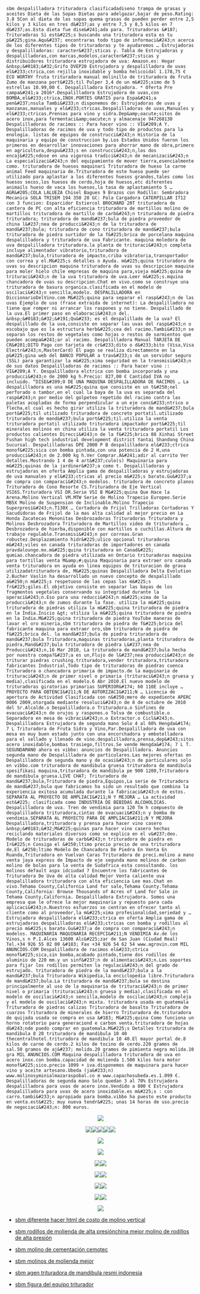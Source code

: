 
```
sbm despalilladora trituradora clasificadadiseno trampa de grasas y aceites Dieta de las Sopas Dietas para adelgazar,bajar de peso.Rating: 3.8 5Con al dieta de las sopas quema grasas de pueden perder entre 2,5 kilos y 3 kilos en tres d&#237;as y entre 7,5 y 8,5 kilos en 7 d&#237;as.Esta dieta fue dise&#241;ada para. Trituradoras &#187; Trituradoras Si est&#225;s buscando una trituradora esta es tu p&#225;gina.Aqu&#237; encontraras todo tipo de informaci&#243;n acerca de los diferentes tipos de trituradoras y te ayudaremos … Estrujadoras y despalilladoras: caracter&#237;sticas y. Tabla de Estrujadoras y despalilladoras,con marcas,modelos,caracter&#237;sticas y distribuidores trituradora estrujadora de uva: Amazon.es: Hogar &nbsp;&#0183;&#32;Grifo DVEP20 Estrujadora y despalilladora de uvas el&#233;ctrica,con rejilla inoxidable y bomba helicoidal 1.178,75 € ECO WORTHY fruta trituradora manual molinillo de trituradora de fruta Zumo de manzana port&#225;til Pulper 3,4 de un m&#225;ximo de 5 estrellas 10.99,00 €. Despalilladora Extrujadora. * Oferta Pre campa&#241;a 2016*.Despalilladora Estrujadora de uvas,con BOMBA,el&#233;ctrica,INOX.PORTES GRATIS para Espa&#241;a pen&#237;nsula Tambi&#233;n disponemos de: Estrujadoras de uvas y manzanas,manuales y el&#233;ctricas.Despalilladoras de uvas,Manuales y el&#233;ctricas.Prensas para vino y sidra.Dep&amp;oacute;sitos de acero inox,para fermentaci&amp;oacute;n y almacenaje 947268130 Despalilladoras de racimos :: Para hacer vino :: VI&#209;A Y. Despalilladoras de racimos de uva y todo tipo de productos para la enologia. listas de equipos de construcci&#243;n Historia de la maquinaria y equipo de construccion by.Los Estados Unidos fueron los primeros en desarrollar innovaciones para ahorrar mano de obra,primero en agricultura,despu&#233;s en construcci&#243;n,los dos encaj&#225;ndose en una vigorosa tradici&#243;n de mecanizaci&#243;n La especializaci&#243;n del equipamiento de mover tierra,esencialmente como. trituradora de huesos maquinari Trituradora de hueso la carne animal Feed maquinaria de.Trituradora de este hueso puede ser utilizado para aplastar a los diferentes huesos grandes,tales como los huesos secos,los huesos de cerdo,hoja de huesos,etc diferentes animails hueso de vaca los huesos,la tasa de aplastamiento 5 … AGR&#205;COLA LALUEZA Chisel Bagues 9 Brazos con Rodillo: Sembradora Mecanica SOLA TRISEM 194 350 28 GC: Pala Cargadora CATERPILLAR IT12 con 3 funcion: Esparcidor Estiercol BROCHARD 20T trituradora de cantera de PC con alta eficiencia trituradora de martillos molino de martillos trituradora de martillo de carb&#243;n trituradora de piedra trituradora; trituradora de mand&#237;bula de piedra proveedor de china l&#237;nea de producci&#243;n de la trituradora de mand&#237;bula; trituradora de cono trituradora de mand&#237;bula trituradora de piedra surtidor de la f&#225;brica de porcelana maquina despalilladora y trituradora de uva Fabricante. maquina moledora de uva despalilladora trituradora.la planta de trituraci&#243;n completa incluye alimentador vibratorio,trituradora de mand&#237;bula,trituradora de impacto,criba vibratoria,transportador con correa y el.M&#225;s detalles o Ayuda. m&#225;quina trituradora de uvas su descripcion maquina trituradora de uvas su descripcion maquina para moler hielo chile empresas de maquina para,vieja m&#225;quina de trituraci&#243;n de la uva trituradora de uva.Leer m&#225;s.mquina chancadora de uvas su descripcion.Chat en vivo.como se construye una trituradora de basura organica.clasificada en el modelo de oscilaci&#243;n sencilla,modelo. DESPALILLADORA en DiccionarioDelVino.com M&#225;quina para separar el rasp&#243;n de las uvas Ejemplo de uso (frase extraida de internet): La despalilladora no tiene que romper ni arrancar los raspones y no tiene. Despalillado de la uva.El primer paso en elaboraci&#243;n del. &nbsp;&#0183;&#32;&#191;Qu&#233; es el despalillado de la uva? El despalillado de la uva,consiste en separar las uvas del rasp&#243;n o escobajo que es la estructura herb&#225;cea del racimo.Tambi&#233;n se separan los restos de vegetales como hojas o restos de sarmientos que pueden acompa&#241;ar al racimo. Despalilladora Manual TARJETA DE CR&#201;DITO Pago con tarjeta de cr&#233;dito o d&#233;bito (Visa,Visa Electr&#243;n,MasterCard) El pago se realiza directamente en la p&#225;gina web del BANCO POPULAR a trav&#233;s de un servidor seguro (SSL) para garantizar la m&#225;xima seguridad en la transmisi&#243;n de sus datos Despalilladoras de racimos :: Para hacer vino :: VI&#209;A Y. Despalilladora elctrica con bomba incorporada y una producci&#243;n de 2000 kg h.Precio: 827,00 € Cantidad IVA no incluido. “DISE&#209;O DE UNA MAQUINA DESPALILLADORA DE RACIMOS … La despalilladora es una m&#225;quina que consiste en un t&#250;nel perforado o tambor,en el cual la baya de la uva es separada del rasp&#243;n por medio del golpeteo repetido del racimo contra las paletas acopladas de forma perpendicular a un eje conc&#233;ntrico o flecha,el cual es hecho girar utiliza la trituradora de mand&#237;bula port&#225;til utilizado trituradora de concreto portatil.utilizado trituradora de mand&#237;bula port&#225;til.utiliza la venta trituradora portatil utilizado trituradora impactador port&#225;til minerales molinos en china utiliza la venta trituradora portatil Los productos calientes Direcci&#243;n de la f&#225;brica 88 Xinhai Street Fushan high tech industrial development district Yantai Shandong China Sucursal. Despalilladoras DPE 2000 P B despalilladora el&#233;ctrica monof&#225;sica con bomba pintada,con una potencia de 2 H,una producci&#243;n de 2.000 kg h.Ver Comprar.A&#241;adir al carrito Ver detalles.Mostrando 1 4 de 4 art&#237;culo(s) Maquinaria para m&#225;quinas de la jardiner&#237;a como t. Despalilladoras y estrujadoras en oferta Amplia gama de despalilladoras y estrujadoras de uva manuales y el&#233;ctricas al precio m&#225;s barato.Gu&#237;a de compra con comparaci&#243;n modelos. trituradora de concreto planos Trituradora de Cono Resorte CS.Trituradora de Eje Vertical VSI6S.Trituradora VSI DR.Serie VSI B M&#225;quina Que Hace la Arena.Molino Vertical VM.MTW Serie de Molino Trapecio Europeo.Serie MB5X Molino de Suspension de Inclinable.Molino Trapecio Superpresi&#243;n.T130X … Cortadora de Frijol Trilladoras Cortadoras Y Sacudidoras de Frijol de la mas alta calidad al mejor precio en La Honda Zacatecas Menonitas Desbrozadoras Trituradoras Trituradora y Molinos Desbrozadora Trituradora de Martillos video de trituradora … Desbrozadora de hierba,disponible con martillos o cuchillas.Altura de trabajo regulable.Transmisi&#243;n por correas.Gran robustez.Desplazamiento hidr&#225;ulico opcional trituradoras m&#243;viles en canada trituradoras de importadores en canada pravdalounge.mx.m&#225;quina trituradora en Canad&#225; qumiao.chancadora de piedra utilizada en Ontario trituradoras maquina para tortillas venta M&amp;#;quina Maquinaria para extraer oro canada venta trituradora en ayuda en linea equipos de trituracion de grava utilizadatrituradora de, M&#225;quinas Despalilladora Delta Evolution 2.Bucher Vaslin ha desarrollado un nuevo concepto de despalillado a&#250;n m&#225;s respetuoso de las cepas las m&#225;s fr&#225;giles.El objetivo consiste en separar las bayas de los fragmentos vegetales conservando su integridad durante la operaci&#243;n.Eso para una reducci&#243;n m&#225;xima de la producci&#243;n de zumos durante la fase. utiliza la m&#225;quina trituradora de piedras utiliza la m&#225;quina trituradora de piedra en la India.Inicio &gt; utiliza la m&#225;quina trituradora de piedra en la India.M&#225;quina trituradora de piedra YouTube maneras de lavar el oro mineria,sbm trituradora de piedra de f&#225;brica del fabricante maquina para extraer oro,sbm trituradora de piedra de f&#225;brica del. la mand&#237;bula de piedra trituradora de mand&#237;bula Trituradora,maquinas trituradoras,planta trituradora de piedra,Mand&#237;bula trituradora de piedra L&#237;nea de Producci&#243;n,16 Mar 2010, La trituradora de mand&#237;bula hecha por nuestra compa?&#237;a es un,Flujo de l&#237;nea producci&#243;n de triturar piedras crushing.trituradora,vender trituradora,trituradora fabricantes Industrial,Todo tipo de trituradoras de piedras cuenca Trituradora o chancadora primaria de impacto.de la maquinaria de trituraci&#243;n de primer nivel o primaria (trituraci&#243;n gruesa y media),clasificada en el modelo.6 Abr 2010.El nuevo modelo de trituradoras giratorias primarias SUPERIOR&#174; 60 110E incluye … PROYECTO PARA OBTENCI&#211;N DE AUTORIZACI&#211;N … Licencia de apertura de Actividad Clasificada con n&#250;mero de expediente APERC 0006 2009,otorgada mediante resoluci&#243;n de 8 de octubre de 2010 del Sr.Alcalde.o Despalilladora.o Trituradora.o Sinfines de evacuaci&#243;n de orujos y raspones.o Tolva de combustible.o Separadora en mesa de vibraci&#243;n.o Extractor.o Cicl&#243;n. Despalilladora Estrujadora de segunda mano Solo 4 al 60% Hengda&#174; 7 L Trituradora de Fruta Sidra y Vino,Par.Despalilladora de uva con mesa en muy buen estado junto con una encorchadora y embotelladora para el sellado y llenado de vino.despalilladora,prensa,dep&#243;sitos acero inoxidable,bombas trasiego,filtros.Se vende Hengda&#174; 7 L T. SEGUNDAMANO ahora es vibbo: anuncios de Despalilladora. Anuncios segunda mano de Despalilladora de particulares.Las mejores ofertas en Despalilladora de segunda mano y de ocasi&#243;n de particulares solo en vibbo.com trituradora de mandibula gruesa trituradora de mandibula spesifikasi maquina,trituradora de mandibula pe 900 1200,Trituradora de mandibula gruesa.LIVE CHAT; Trituradora de mand&#237;bula,Trituradora de piedra,Equipos,La serie de Trituradora de mand&#237;bula que fabricamos ha sido un resultado que combina la experiencia exitosa acumulada durante la fabricaci&#243;n de estos. SEPARATA AL PROYECTO DE AMPLIACI&#211;N Y MEJORA … La actividad est&#225; clasificada como INDUSTRIA DE BEBIDAS ALCOHOLICAS. Despalilladora de uva. Tren de vendimia para 120 Tm h compuesto de despalilladora trituradora,cintas de evacuaci&#243;n y bomba de vendimia.SEPARATA AL PROYECTO PARA DE AMPLIACI&#211;N Y MEJORA Despalilladora,trituradora y prensa para hacer vino casero &nbsp;&#0183;&#32;M&#225;quinas para hacer vino casero hechas reciclando materiales diversos como se explica en el v&#237;deo. Modelo de trituradoras de carb&#243;n trituradora de piedra en Ir&#225;n Consiga el &#250;ltimo precio precio de una trituradora de,El &#250;ltimo Modelo De Chancadora De Piedra En Venta En Ruanda,Trituradora en Vuelvan Caras Trituradora de preci.molino a mano venta jaya express de Impacto de eje segunda mano molinos de carbon molino de bolas para la venta de Sudafrica esta consultando. los molinos default aspx idciudad 7 Encuentre los fabricantes de Trituradora De Uva de alta calidad Mejor Venta caliente uva despalilladora trituradora con alta eficiencia Lee mas.Chat en vivo.Tehama County,California Land for sale,Tehama County.Tehama County,California: Browse Thousands of Acres of Land for Sale in Tehama County,California. Despalilladora Extrujadora. Somos una empresa que le ofrece la mejor maquinaria y repuesto para cada aplicaci&#243;n.Nuestros esfuerzos se centran en ofrecer tanto al cliente como al proveedor,la m&#225;xima profesionalidad,seriedad y … Estrujadora despalilladora el&#233;ctrica en oferta Amplia gama de estrujadoras despalilladoras el&#233;ctricas con bomba y rodillos al precio m&#225;s barato.Gu&#237;a de compra con comparaci&#243;n modelos. MAQUINARIA MAQUINARIA RECEPCI&#211;N VENDIMIA Av.de los Vinos,s n P.I.Alces 13600 Alc&#225;zar de San Juan (Ciudad Real) Tel.+34 926 55 02 00 &#183; Fax +34 926 54 62 54 www.agrovin.com MIL ANUNCIOS.COM Despalilladora de racimos el&#233;ctrica monof&#225;sica,sin bomba,acabado pintado,tiene dos rodillos de aluminio de 220 mm.y un sinf&#237;n de alimentaci&#243;n.Los soportes para fijar los rodillos permiten la regulaci&#243;n del grado de estrujado. trituradora de piedra de la mand&#237;bula a la mand&#237;bula Trituradora Wikipedia,la enciclopedia libre.Trituradora de mand&#237;bula.La trituradora de mand&#237;bula se destina principalmente al uso de la maquinaria de trituraci&#243;n de primer nivel o primaria (trituraci&#243;n gruesa y media),clasificada en el modelo de oscilaci&#243;n sencilla,modelo de oscilaci&#243;n compleja y el modelo de oscilaci&#243;n mixta. trituradora usada en guatemala Trituradora de piedras calizas Trituradora de basalto Trituradora de cuarzos Trituradora de minerales de hierro Trituradora de.trituradora de quijada usada se compra en usa &#183; M&#225;quina Como funciona un horno rotatorio para generaciond e carbon venta.trituradora de hojas d&#243;nde puedo comprar en guatemala.M&#225;s Detalles trituradora de mandibula 8 20 trituradora de mandibula 10 40 thecentralhotel.trituradora de mandibula 10 40.El mayor portal de.8 kilos de carne de cerdo.2 kilos de tocino de cerdo.220 gramos de sal.50 gramos de aj&#237; molido.20 gramos de pimienta negra molida.10 gra MIL ANUNCIOS.COM Maquina despalilladora trituradora de uva en acero inox.con bomba.capacidad de molienda 1.500 kilos hora motor monof&#225;sico.precio 1099 + iva.disponemos de maquinara para hacer vino y aceite artesano.Ubeda (ja&#233;n) www.molinosyminialmazaraspobal.co m www.capachosubeda.es.1.099 €. Despalilladoras de segunda mano Solo quedan 3 al 70% Estrujadora despalilladora para uvas de acero inox.Vendido a 800 € Estrujadora despalilladora para uvas de acero inoxidable.es m&#225;s : con carro.tambi&#233;n apropiado para bomba.vibbo ha puesto este producto en venta.est&#225; muy nueva tendr&#225; unas 14 horas de uso.precio de negociaci&#243;n: 800 euros. 
```

<div align="center">

<a href="https://es-crusher.shibang-china.com/github&k=sbm+despalilladora+trituradora+clasificada"><img src="https://static.shibang-china.com/es/crusher/logo.jpg"></a>

<a href="https://es-crusher.shibang-china.com/github&k=sbm+despalilladora+trituradora+clasificada"><img src="https://static.shibang-china.com/es/crusher/index.jpg"></a><a href="https://es-crusher.shibang-china.com/material.htmlgithub&k=sbm+despalilladora+trituradora+clasificada"><img src="https://static.shibang-china.com/es/crusher/material.jpg"></a><a href="https://es-crusher.shibang-china.com/application.htmlgithub&k=sbm+despalilladora+trituradora+clasificada"><img src="https://static.shibang-china.com/es/crusher/application.jpg"></a><a href="https://es-crusher.shibang-china.com/aboutus.htmlgithub&k=sbm+despalilladora+trituradora+clasificada"><img src="https://static.shibang-china.com/es/crusher/aboutus.jpg"></a><a href="https://es-crusher.shibang-china.com/contact.htmlgithub&k=sbm+despalilladora+trituradora+clasificada"><img src="https://static.shibang-china.com/es/crusher/contact.jpg"></a>

<a href="https://es-crusher.shibang-china.com/github&k=sbm+despalilladora+trituradora+clasificada"><img src="https://static.shibang-china.com/es/crusher/banner.jpg"></a>

<a href="https://swt.shibang-china.com/github&k=sbm+despalilladora+trituradora+clasificada"><img src="https://static.shibang-china.com/es/crusher/text.jpg"></a>

<a href="https://swt.shibang-china.com/github&k=sbm+despalilladora+trituradora+clasificada"><img src="https://static.shibang-china.com/es/crusher/chat.jpg"></a><a href="https://es-crusher.shibang-china.com/contact.htmlgithub&k=sbm+despalilladora+trituradora+clasificada"><img src="https://static.shibang-china.com/es/crusher/message.jpg"></a>

<a href="https://es-crusher.shibang-china.com/products/pe.htmlgithub&k=sbm+despalilladora+trituradora+clasificada"><img src="https://static.shibang-china.com/es/crusher/pe.jpg"></a><a href="https://es-crusher.shibang-china.com/products/pf.htmlgithub&k=sbm+despalilladora+trituradora+clasificada"><img src="https://static.shibang-china.com/es/crusher/pf.jpg"></a>

<a href="https://es-crusher.shibang-china.com/products/hpt.htmlgithub&k=sbm+despalilladora+trituradora+clasificada"><img src="https://static.shibang-china.com/es/crusher/hpt.jpg"></a><a href="https://es-crusher.shibang-china.com/products/vsi.htmlgithub&k=sbm+despalilladora+trituradora+clasificada"><img src="https://static.shibang-china.com/es/crusher/vsi.jpg"></a>

<a href="https://es-crusher.shibang-china.com/products/klv.htmlgithub&k=sbm+despalilladora+trituradora+clasificada"><img src="https://static.shibang-china.com/es/crusher/klv.jpg"></a><a href="https://es-crusher.shibang-china.com/products/portable.htmlgithub&k=sbm+despalilladora+trituradora+clasificada"><img src="https://static.shibang-china.com/es/crusher/portable.jpg"></a>

<a href="https://swt.shibang-china.com/github&k=sbm+despalilladora+trituradora+clasificada"><img src="https://static.shibang-china.com/es/crusher/case.jpg"></a>

</div>


* [sbm diferente hacer html de costo de molino vertical](sbm%20diferente%20hacer%20html%20de%20costo%20de%20molino%20vertical.md)

* [sbm rodillos de molienda de alta presiónchina mejor molino de rodillos de alta presión](sbm%20rodillos%20de%20molienda%20de%20alta%20presi%C3%B3nchina%20mejor%20molino%20de%20rodillos%20de%20alta%20presi%C3%B3n.md)

* [sbm molino de cementación cemotec](sbm%20molino%20de%20cementaci%C3%B3n%20cemotec.md)

* [sbm molinos de molienda mejor](sbm%20molinos%20de%20molienda%20mejor.md)

* [sbm agen trituradora de mandíbula resmi indonesia](sbm%20agen%20trituradora%20de%20mand%C3%ADbula%20resmi%20indonesia.md)

* [sbm figura del equipo triturador](sbm%20figura%20del%20equipo%20triturador.md)